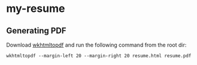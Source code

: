 # my-resume

## Generating PDF

Download [wkhtmltopdf](https://wkhtmltopdf.org/downloads.html) and run the following command from the root dir:

```shell
wkhtmltopdf --margin-left 20 --margin-right 20 resume.html resume.pdf
```
